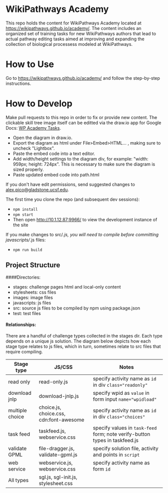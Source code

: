 WikiPathways Academy
=========

This repo holds the content for WikiPathways Academy located at https://wikipathways.github.io/academy/.  The content includes an organized set of training tasks for new WikiPathways authors that lead to actual pathway editing tasks aimed at improving and expanding the collection of biological processess modeled at WikiPathways.

How to Use
====
Go to https://wikipathways.github.io/academy/ and follow the step-by-step instructions.


How to Develop
====
Make pull requests to this repo in order to fix or provide new content. 
The clickable skill tree image itself can be editted via the draw.io app for Google Docs: [WP Academy Tasks](https://drive.google.com/a/gladstone.ucsf.edu/file/d/0BxIWXP93jPy9QzhNakhobk81X1U/view?usp=sharing). 
* Open the diagram in draw.io. 
* Export the diagram as html under File>Embed>HTML... , making sure to uncheck "Lightbox".
* Paste the embed code into a text editor.
* Add width/height settings to the diagram div, for example: "width: 959px; height: 724px". This is necessary to make sure the diagram is sized properly. 
* Paste updated embed code into path.html 

If you don't have edit permissions, send suggested changes to alex.pico@gladstone.ucsf.edu. 

The first time you clone the repo (and subsequent dev sessions):
* `npm install`
* `npm start`
* Then open http://10.1.12.87:9966/ to view the development instance of the site

If you make changes to src/*.js, you will need to compile before committing javascripts/*.js files:
* `npm run build`

Project Structure
----
####Directories:
* stages: challenge pages html and local-only content
* stylesheets: css files 
* images: image files 
* javascripts: js files 
* src: source js files to be compiled by npm using package.json
* test: test files

#### Relationships:
There are a handful of challenge types collected in the stages dir. Each type depends on a unique js solution. The diagram below depicts how each stage type relates to js files, which in turn, sometimes relate to src files that require compiling.

Stage type      | JS/CSS                              | Notes
----------------|-------------------------------------|---------------------------------------------------
read only       | read-only.js                        | specify activity name as ```id``` in div ```class="readonly"```
download jnlp   | download-jnlp.js                    | specify wpid as ```value``` in form input ```name="wpidload"```
multiple choice | choice.js, choice.css, cdn:font-awesome | specify activity name as ```id``` in div ```class="choices"```
task feed | taskfeed.js, webservice.css | specify values in ```task-feed``` form; note verify-button types in taskfeed.js    
validate GPML   | file-dragger.js, validate-gpml.js   | specify solution file, activity and points in ```script```
web service     | webservice.js, webservice.css       | specify activity name as form ```id```
All types       | sgl.js, sgl-init.js, stylesheet.css |  
